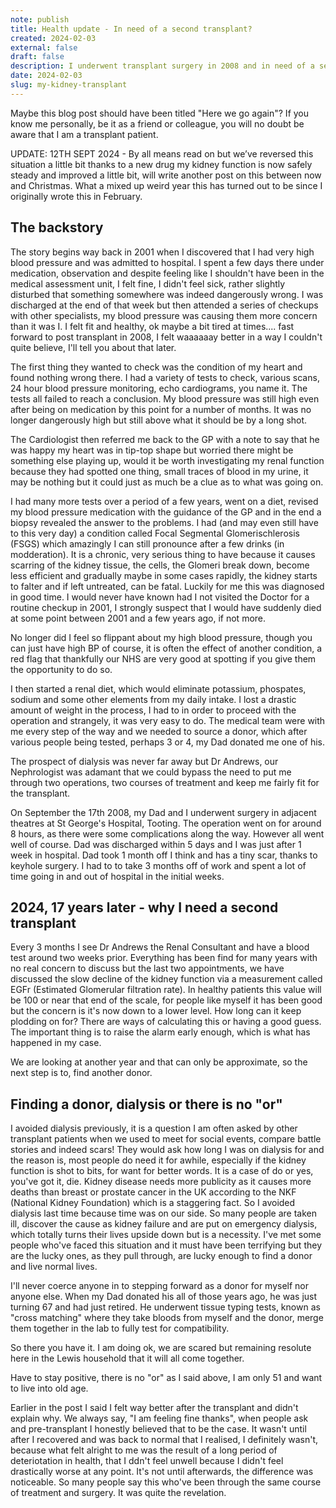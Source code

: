 ```yaml
---
note: publish
title: Health update - In need of a second transplant?
created: 2024-02-03
external: false
draft: false
description: I underwent transplant surgery in 2008 and in need of a second transplant
date: 2024-02-03
slug: my-kidney-transplant
---
```


Maybe this blog post should have been titled "Here we go again"? If you know me personally, be it as a friend or colleague, you will no doubt be aware that I am a transplant patient. 

UPDATE: 12TH SEPT 2024 - By all means read on but we’ve reversed this situation a little bit thanks to a new drug my kidney function is now safely steady and improved a little bit, will write another post on this between now and Christmas. What a mixed up weird year this has turned out to be since I originally wrote this in February.

## The backstory
The story begins way back in 2001 when I discovered that I had very high blood pressure and was admitted to hospital. I spent a few days there under medication, observation and despite feeling like 
I shouldn't have been in the medical assessment unit, I felt fine, I didn't feel sick, rather slightly disturbed that something somewhere was indeed dangerously wrong. I was discharged at the end of that week but then attended a series of checkups with other specialists, my blood pressure was causing them more concern than it was I. I felt fit and healthy, ok maybe a bit tired at times.... fast forward to post transplant in 2008, I felt waaaaaay better in a way I couldn't quite believe, I'll tell you about that later.

The first thing they wanted to check was the condition of my heart and found nothing wrong there. I had a variety of tests to check, various scans, 24 hour blood pressure monitoring, echo cardiograms, you name it. The tests all failed to reach a conclusion. My blood pressure was still high even after being on medication by this point for a number of months. It was no longer dangerously high but still above what it should be by a long shot. 

The Cardiologist then referred me back to the GP with a note to say that he was happy my heart was in tip-top shape but worried there might be something else playing up, would it be worth investigating my renal function because they had spotted one thing, small traces of blood in my urine, it may be nothing but it could just as much be a clue as to what was going on. 

I had many more tests over a period of a few years, went on a diet, revised my blood pressure medication with the guidance of the GP and in the end a biopsy revealed the answer to the problems. I had (and may even still have to this very day) a condition called Focal Segmental Glomerischlerosis (FSGS) which amazingly I can still pronounce after a few drinks (in modderation). It is a chronic, very serious thing to have because it causes scarring of the kidney tissue, the cells, the Glomeri break down, become less efficient and gradually maybe in some cases rapidly, the kidney starts to falter and if left untreated, can be fatal. Luckily for me this was diagnosed in good time. I would never have known had I not visited the Doctor for a routine checkup in 2001, I strongly suspect that I would have suddenly died at some point between 2001 and a few years ago, if not more.

No longer did I feel so flippant about my high blood pressure, though you can just have high BP of course, it is often the effect of another condition, a red flag that thankfully our NHS are very good at spotting if you give them the opportunity to do so. 

I then started a renal diet, which would eliminate potassium, phospates, sodium and some other elements from my daily intake. I lost a drastic amount of weight in the process, I had to in order to proceed with the operation and strangely, it was very easy to do. The medical team were with me every step of the way and we needed to source a donor, which after various people being tested, perhaps 3 or 4, my Dad donated me one of his. 

The prospect of dialysis was never far away but Dr Andrews, our Nephrologist was adamant that we could bypass the need to put me through two operations, two courses of treatment and keep me fairly fit for the transplant.

On September the 17th 2008, my Dad and I underwent surgery in adjacent theatres at St George's Hospital, Tooting. The operation went on for around 8 hours, as there were some complications along the way. However all went well of course. Dad was discharged within 5 days and I was just after 1 week in hospital. Dad took 1 month off I think and has a tiny scar, thanks to keyhole surgery. I had to to take 3 months off of work and spent a lot of time going in and out of hospital in the initial weeks. 

## 2024, 17 years later - why I need a second transplant
Every 3 months I see Dr Andrews the Renal Consultant and have a blood test around two weeks prior. Everything has been find for many years with no real concern to discuss but the last two appointments, we have discussed the slow decline of the kidney function via a measurement called EGFr (Estimated Glomerular filtration rate). In healthy patients this value will be 100 or near that end of the scale, for people like myself it has been good but the concern is it's now down to a lower level. How long can it keep plodding on for? There are ways of calculating this or having a good guess. The important thing is to raise the alarm early enough, which is what has happened in my case. 

We are looking at another year and that can only be approximate, so the next step is to, find another donor.

## Finding a donor, dialysis or there is no "or"
I avoided dialysis previously, it is a question I am often asked by other transplant patients when we used to meet for social events, compare battle stories and indeed scars! They would ask how long I was on dialysis for and the reason is, most people do need it for awhile, especially if the kidney function is shot to bits, for want for better words. It is a case of do or yes, you've got it, die. Kidney disease needs more publicity as it causes more deaths than breast or prostate cancer in the UK according to the NKF (National Kidney Foundation) which is a staggering fact. So I avoided dialysis last time because time was on our side. So many people are taken ill, discover the cause as kidney failure and are put on emergency dialysis, which totally turns their lives upside down but is a necessity. I've met some people who've faced this situation and it must have been terrifying but they are the lucky ones, as they pull through, are lucky enough to find a donor and live normal lives.

I'll never coerce anyone in to stepping forward as a donor for myself nor anyone else. When my Dad donated his all of those years ago, he was just turning 67 and had just retired. He underwent tissue typing tests, known as "cross matching" where they take bloods from myself and the donor, merge them together in the lab to fully test for compatibility. 

So there you have it. I am doing ok, we are scared but remaining resolute here in the Lewis household that it will all come together.

Have to stay positive, there is no "or" as I said above, I am only 51 and want to live into old age.

Earlier in the post I said I felt way better after the transplant and didn't explain why. We always say, "I am feeling fine thanks", when people ask and pre-transplant I honestly believed that to be the case. It wasn't until after I recovered and was back to normal that I realised, I definitely wasn't, because what felt alright to me was the result of a long period of deteriotation in health, that I ddn't feel unwell because I didn't feel drastically worse at any point. It's not until afterwards, the difference was noticeable. So many people say this who've been through the same course of treatment and surgery. It was quite the revelation.
